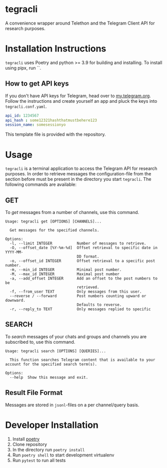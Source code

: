 # tegracli

A convenience wrapper around Telethon and the Telegram Client API for research purposes.

# Installation Instructions

`tegracli` uses Poetry and python >= 3.9 for building and installing.
To install using pipx, run ``.

## How to get API keys

If you don't have API keys for Telegram, head over to [my.telegram.org](https://my.telegram.org). Follow the instructions and create yourself an app and pluck the keys into `tegracli.conf.yaml`.

```yaml
api_id: 1234567
api_hash : some12321hashthatmustbehere123
session_name: somesessionyo
```

This template file is provided with the repository.

# Usage

`tegracli` is a terminal application to access the Telegram API for research purposes. 
In order to retrieve messages the configuration-file from the section before must be present in the directory you start `tegracli`. 
The following commands are available:

## GET

To _get_ messages from a number of channels, use this command.

```
Usage: tegracli get [OPTIONS] [CHANNELS]...

  Get messages for the specified channels.

Options:
  -l, --limit INTEGER           Number of messages to retrieve.
  -O, --offset_date [%Y-%m-%d]  Offset retrieval to specific date in YYYY-MM-
                                DD format.
  -o, --offset_id INTEGER       Offset retrieval to a specific post number.
  -m, --min_id INTEGER          Minimal post number.
  -M, --max_id INTEGER          Maximal post number
  -a, --add_offset INTEGER      Add an offset to the post numbers to be
                                retrieved.
  -f, --from_user TEXT          Only messages from this user.
  --reverse / --forward         Post numbers counting upward or downward.
                                Defaults to reverse.
  -r, --reply_to TEXT           Only messages replied to specific 
```

## SEARCH

To _search_ messages of your chats and groups and channels you are subscribed to, use this command.

```
Usage: tegracli search [OPTIONS] [QUERIES]...

  This function searches Telegram content that is available to your account for the specified search term(s).

Options:
  --help  Show this message and exit.
```

## Result File Format

Messages are stored in `jsonl`-files on a per channel/query basis.

# Developer Installation

1. Install [poetry](https://python-poetry.org/docs/#installation)
2. Clone repository
3. In the directory run `poetry install`
4. Run `poetry shell` to start development virtualenv
6. Run `pytest` to run all tests
